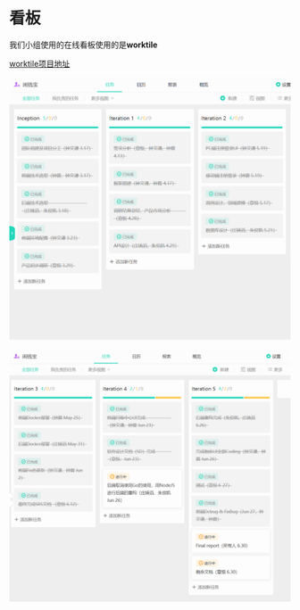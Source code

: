 # 看板

我们小组使用的在线看板使用的是**worktile**

[worktile项目地址](https://heti20190629102823258.worktile.com/mission/projects/5d173d86a3f61c3b135b34f0)



![](../pics/看板/Kanban_all1.png)


![](../pics/看板/Kanban_all2.png)